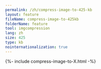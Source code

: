 ```yaml
---
permalink: /zh/compress-image-to-425-kb
layout: feature
fileName: compress-image-to-425kb
folderName: feature
tool: imgcompression
lang: zh
size: 425
type: kb
nointernationalization: true
---
```

{%- include compress-image-to-X.html -%}
      